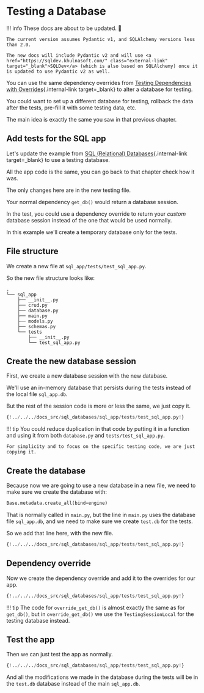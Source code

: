 # Testing a Database

!!! info
    These docs are about to be updated. 🎉

    The current version assumes Pydantic v1, and SQLAlchemy versions less than 2.0.

    The new docs will include Pydantic v2 and will use <a href="https://sqldev.khulnasoft.com/" class="external-link" target="_blank">SQLDev</a> (which is also based on SQLAlchemy) once it is updated to use Pydantic v2 as well.

You can use the same dependency overrides from [Testing Dependencies with Overrides](testing-dependencies.md){.internal-link target=_blank} to alter a database for testing.

You could want to set up a different database for testing, rollback the data after the tests, pre-fill it with some testing data, etc.

The main idea is exactly the same you saw in that previous chapter.

## Add tests for the SQL app

Let's update the example from [SQL (Relational) Databases](../tutorial/sql-databases.md){.internal-link target=_blank} to use a testing database.

All the app code is the same, you can go back to that chapter check how it was.

The only changes here are in the new testing file.

Your normal dependency `get_db()` would return a database session.

In the test, you could use a dependency override to return your *custom* database session instead of the one that would be used normally.

In this example we'll create a temporary database only for the tests.

## File structure

We create a new file at `sql_app/tests/test_sql_app.py`.

So the new file structure looks like:

``` hl_lines="9-11"
.
└── sql_app
    ├── __init__.py
    ├── crud.py
    ├── database.py
    ├── main.py
    ├── models.py
    ├── schemas.py
    └── tests
        ├── __init__.py
        └── test_sql_app.py
```

## Create the new database session

First, we create a new database session with the new database.

We'll use an in-memory database that persists during the tests instead of the local file `sql_app.db`.

But the rest of the session code is more or less the same, we just copy it.

```Python hl_lines="8-13"
{!../../../docs_src/sql_databases/sql_app/tests/test_sql_app.py!}
```

!!! tip
    You could reduce duplication in that code by putting it in a function and using it from both `database.py` and `tests/test_sql_app.py`.

    For simplicity and to focus on the specific testing code, we are just copying it.

## Create the database

Because now we are going to use a new database in a new file, we need to make sure we create the database with:

```Python
Base.metadata.create_all(bind=engine)
```

That is normally called in `main.py`, but the line in `main.py` uses the database file `sql_app.db`, and we need to make sure we create `test.db` for the tests.

So we add that line here, with the new file.

```Python hl_lines="16"
{!../../../docs_src/sql_databases/sql_app/tests/test_sql_app.py!}
```

## Dependency override

Now we create the dependency override and add it to the overrides for our app.

```Python hl_lines="19-24  27"
{!../../../docs_src/sql_databases/sql_app/tests/test_sql_app.py!}
```

!!! tip
    The code for `override_get_db()` is almost exactly the same as for `get_db()`, but in `override_get_db()` we use the `TestingSessionLocal` for the testing database instead.

## Test the app

Then we can just test the app as normally.

```Python hl_lines="32-47"
{!../../../docs_src/sql_databases/sql_app/tests/test_sql_app.py!}
```

And all the modifications we made in the database during the tests will be in the `test.db` database instead of the main `sql_app.db`.
